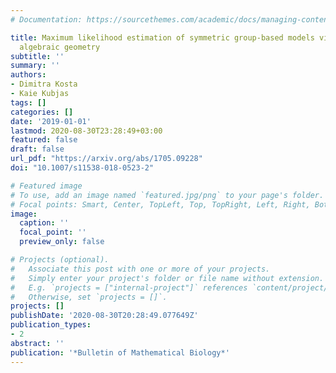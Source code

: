 ```yaml
---
# Documentation: https://sourcethemes.com/academic/docs/managing-content/

title: Maximum likelihood estimation of symmetric group-based models via numerical
  algebraic geometry
subtitle: ''
summary: ''
authors:
- Dimitra Kosta
- Kaie Kubjas
tags: []
categories: []
date: '2019-01-01'
lastmod: 2020-08-30T23:28:49+03:00
featured: false
draft: false
url_pdf: "https://arxiv.org/abs/1705.09228"
doi: "10.1007/s11538-018-0523-2"

# Featured image
# To use, add an image named `featured.jpg/png` to your page's folder.
# Focal points: Smart, Center, TopLeft, Top, TopRight, Left, Right, BottomLeft, Bottom, BottomRight.
image:
  caption: ''
  focal_point: ''
  preview_only: false

# Projects (optional).
#   Associate this post with one or more of your projects.
#   Simply enter your project's folder or file name without extension.
#   E.g. `projects = ["internal-project"]` references `content/project/deep-learning/index.md`.
#   Otherwise, set `projects = []`.
projects: []
publishDate: '2020-08-30T20:28:49.077649Z'
publication_types:
- 2
abstract: ''
publication: '*Bulletin of Mathematical Biology*'
---
```

